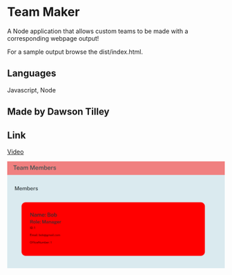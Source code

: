 # Team Maker

A Node application that allows custom teams to be made with a corresponding webpage output!

For a sample output browse the dist/index.html.


## Languages 
Javascript, Node

## Made by Dawson Tilley

## Link

[Video](https://www.youtube.com/watch?v=L9LEBRgYc2s&ab_channel=DawsonT)

!["html](./src/img/Capture.PNG)